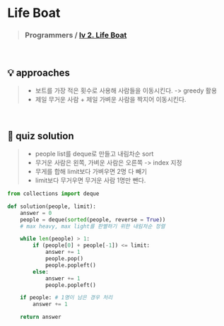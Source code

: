 # Life Boat

> ### Programmers / <a href = https://school.programmers.co.kr/learn/courses/30/lessons/42885> lv 2. Life Boat </a>

<br>

## 💡 approaches
>  - 보트를 가장 적은 횟수로 사용해 사람들을 이동시킨다. -> greedy 활용 
>  - 제일 무거운 사람 + 제일 가벼운 사람을 짝지어 이동시킨다. 

<br>

## 🔑 quiz solution

>  - people list를 deque로 만들고 내림차순 sort
>  - 무거운 사람은 왼쪽, 가벼운 사람은 오른쪽 -> index 지정
>  - 무게를 합해 limit보다 가벼우면 2명 다 빼기
>  - limit보다 무거우면 무거운 사람 1명만 뺀다.

```py
from collections import deque

def solution(people, limit):
    answer = 0
    people = deque(sorted(people, reverse = True)) 
    # max heavy, max light를 판별하기 위한 내림차순 정렬 

    while len(people) > 1:
        if (people[0] + people[-1]) <= limit:
            answer += 1
            people.pop()
            people.popleft()
        else:
            answer += 1
            people.popleft()

    if people: # 1명이 남은 경우 처리 
        answer += 1

    return answer
```
